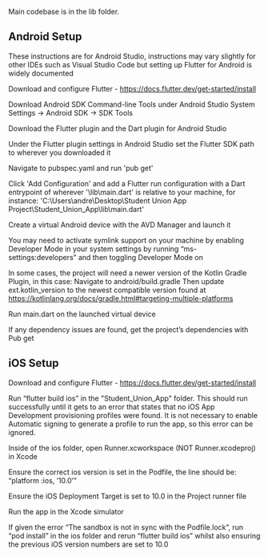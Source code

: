 

Main codebase is in the lib folder.


Android Setup
------------------------------------------------------------------------------------

These instructions are for Android Studio, instructions may vary slightly for other IDEs such as Visual Studio Code but setting up Flutter for Android is widely documented

Download and configure Flutter - https://docs.flutter.dev/get-started/install

Download Android SDK Command-line Tools under Android Studio System Settings -> Android SDK -> SDK Tools

Download the Flutter plugin and the Dart plugin for Android Studio

Under the Flutter plugin settings in Android Studio set the Flutter SDK path to wherever you downloaded it

Navigate to pubspec.yaml and run 'pub get'

Click 'Add Configuration' and add a Flutter run configuration with a Dart entrypoint of wherever '\lib\main.dart' is relative to your machine, for instance: 'C:\Users\andre\Desktop\Student Union App Project\Student_Union_App\lib\main.dart'

Create a virtual Android device with the AVD Manager and launch it

You may need to activate symlink support on your machine by enabling Developer Mode in your system settings by running “ms-settings:developers” and then toggling Developer Mode on

In some cases, the project will need a newer version of the Kotlin Gradle Plugin, in this case: Navigate to android/build.gradle Then update ext.kotlin_version to the newest compatible version found at https://kotlinlang.org/docs/gradle.html#targeting-multiple-platforms

Run main.dart on the launched virtual device

If any dependency issues are found, get the project’s dependencies with Pub get


iOS Setup
----------------------------------------------------------------

Download and configure Flutter - https://docs.flutter.dev/get-started/install

Run “flutter build ios” in the "Student_Union_App" folder. This should run successfully until it gets to an error that states that no iOS App Development provisioning profiles were found. It is not necessary to enable Automatic signing to generate a profile to run the app, so this error can be ignored.

Inside of the ios folder, open Runner.xcworkspace (NOT Runner.xcodeproj) in Xcode

Ensure the correct ios version is set in the Podfile, the line should be: “platform :ios, ’10.0’”

Ensure the iOS Deployment Target is set to 10.0 in the Project runner file

Run the app in the Xcode simulator

If given the error “The sandbox is not in sync with the Podfile.lock”, run “pod install” in the ios folder and rerun “flutter build ios” whilst also ensuring the previous iOS version numbers are set to 10.0
